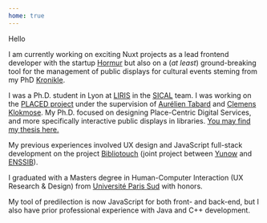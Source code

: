```yaml
---
home: true
---
```


<div class="font-bold text-red-500">Hello</div>

I am currently working on exciting Nuxt projects as a lead frontend developer with the startup [Hormur](https://hormur.com) but also on a (*at least*) ground-breaking tool for the management of public displays for cultural events steming from my PhD [Kronikle](https://kronikle.eu).

I was a Ph.D. student in Lyon at [LIRIS](http://liris.cnrs.fr/) in the [SICAL](http://liris.cnrs.fr/equipes?id=73) team. I was working on the [PLACED project](http://www.placedproject.eu) under the supervision of [Aurélien Tabard](http://www.tabard.fr) and [Clemens Klokmose](https://www.klokmose.net). My Ph.D. focused on designing Place-Centric Digital Services, and more specifically interactive public displays in libraries. [You may find my thesis here.](/files/Alix_thesis_compressed.pdf)

My previous experiences involved UX design and JavaScript full-stack development on the project [Bibliotouch](https://bibliotouch.enssib.fr) (joint project between [Yunow](https://yunow.io//) and [ENSSIB](https://www.enssib.fr)).

I graduated with a Masters degree in Human-Computer Interaction (UX Research & Design) from [Université Paris Sud](https://www.universite-paris-saclay.fr/en/education/master/m2-interaction-human-computer-interaction-hci#presentation-m2) with honors.

My tool of predilection is now JavaScript for both front- and back-end, but I also have prior professional experience with Java and C++ development.
